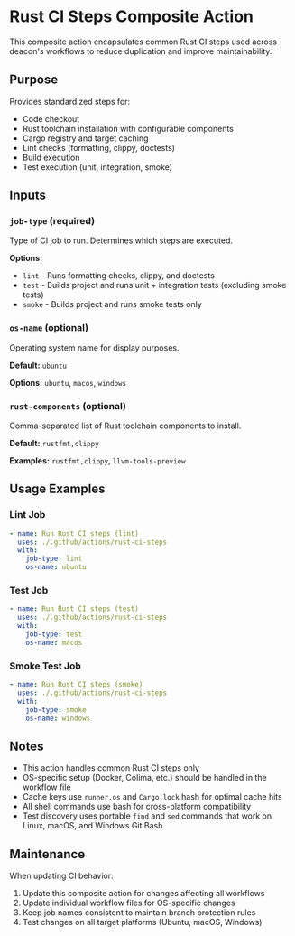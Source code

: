 # Rust CI Steps Composite Action

This composite action encapsulates common Rust CI steps used across deacon's workflows to reduce duplication and improve maintainability.

## Purpose

Provides standardized steps for:
- Code checkout
- Rust toolchain installation with configurable components
- Cargo registry and target caching
- Lint checks (formatting, clippy, doctests)
- Build execution
- Test execution (unit, integration, smoke)

## Inputs

### `job-type` (required)
Type of CI job to run. Determines which steps are executed.

**Options:**
- `lint` - Runs formatting checks, clippy, and doctests
- `test` - Builds project and runs unit + integration tests (excluding smoke tests)
- `smoke` - Builds project and runs smoke tests only

### `os-name` (optional)
Operating system name for display purposes.

**Default:** `ubuntu`

**Options:** `ubuntu`, `macos`, `windows`

### `rust-components` (optional)
Comma-separated list of Rust toolchain components to install.

**Default:** `rustfmt,clippy`

**Examples:** `rustfmt,clippy`, `llvm-tools-preview`

## Usage Examples

### Lint Job
```yaml
- name: Run Rust CI steps (lint)
  uses: ./.github/actions/rust-ci-steps
  with:
    job-type: lint
    os-name: ubuntu
```

### Test Job
```yaml
- name: Run Rust CI steps (test)
  uses: ./.github/actions/rust-ci-steps
  with:
    job-type: test
    os-name: macos
```

### Smoke Test Job
```yaml
- name: Run Rust CI steps (smoke)
  uses: ./.github/actions/rust-ci-steps
  with:
    job-type: smoke
    os-name: windows
```

## Notes

- This action handles common Rust CI steps only
- OS-specific setup (Docker, Colima, etc.) should be handled in the workflow file
- Cache keys use `runner.os` and `Cargo.lock` hash for optimal cache hits
- All shell commands use bash for cross-platform compatibility
- Test discovery uses portable `find` and `sed` commands that work on Linux, macOS, and Windows Git Bash

## Maintenance

When updating CI behavior:
1. Update this composite action for changes affecting all workflows
2. Update individual workflow files for OS-specific changes
3. Keep job names consistent to maintain branch protection rules
4. Test changes on all target platforms (Ubuntu, macOS, Windows)
